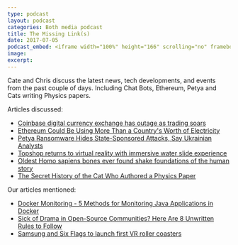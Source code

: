```yaml
---
type: podcast
layout: podcast
categories: Both media podcast
title: The Missing Link(s)
date: 2017-07-05
podcast_embed: <iframe width="100%" height="166" scrolling="no" frameborder="no" src="https://w.soundcloud.com/player/?url=https%3A//api.soundcloud.com/tracks/331477136%3Fsecret_token%3Ds-KiaiH&amp;color=ff5500&amp;auto_play=false&amp;hide_related=false&amp;show_comments=true&amp;show_user=true&amp;show_reposts=false"></iframe>
image:
excerpt:
---
```


Cate and Chris discuss the latest news, tech developments, and events from the past couple of days. Including Chat Bots, Ethereum, Petya and Cats writing Physics papers.

Articles discussed:

-   [Coinbase digital currency exchange has outage as trading soars](http://www.theage.com.au/technology/technology-news/coinbase-digital-currency-exchange-has-outage-as-trading-soars-20170613-gwpw8s.html)
-   [Ethereum Could Be Using More Than a Country's Worth of Electricity](https://futurism.com/ethereum-could-be-using-more-than-a-countrys-worth-of-electricity/)
-   [Petya Ransomware Hides State-Sponsored Attacks, Say Ukrainian Analysts](https://www.wired.com/story/petya-ransomware-ukraine/)
-   [Topshop returns to virtual reality with immersive water slide experience](http://fashionandmash.com/2017/05/25/topshop-vr-water-slide/)
-   [Oldest Homo sapiens bones ever found shake foundations of the human story](https://www.theguardian.com/science/2017/jun/07/oldest-homo-sapiens-bones-ever-found-shake-foundations-of-the-human-story)
-   [The Secret History of the Cat Who Authored a Physics Paper](http://gizmodo.com/the-secret-history-of-the-cat-who-authored-a-physics-pa-1795958374)

Our articles mentioned:

-   [Docker Monitoring - 5 Methods for Monitoring Java Applications in Docker](http://blog.takipi.com/docker-monitoring-5-methods-for-monitoring-java-applications-in-docker/)
-   [Sick of Drama in Open-Source Communities? Here Are 8 Unwritten Rules to Follow](https://dzone.com/articles/sick-of-drama-in-open-source-communities-here-are)
-   [Samsung and Six Flags to launch first VR roller coasters](https://readwrite.com/2016/03/07/samsung-six-flags-roller-coaster/)
